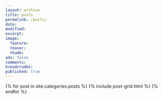 ```yaml
---
layout: archive
title: posts
permalink: /posts/
date:
modified:
excerpt:
image:
  feature:
  teaser:
  thumb:
ads: false
comments:
breadcrumbs:
published: true
---
```


<div class="tiles">
{% for post in site.categories.posts %}
  {% include post-grid.html %}
{% endfor %}
</div>

